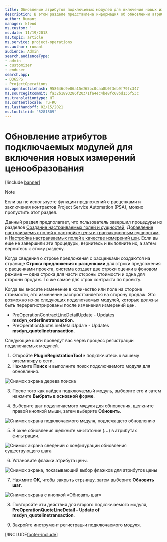 ```yaml
---
title: Обновление атрибутов подключаемых модулей для включения новых измерений ценообразования
description: В этом разделе представлена информация об обновлении атрибутов подключаемого модуля для измерений цены.
author: Rumant
manager: kfend
ms.custom: ''
ms.date: 11/19/2018
ms.topic: article
ms.service: project-operations
ms.author: rumant
audience: Admin
search.audienceType:
- admin
- customizer
- enduser
search.app:
- D365PS
- ProjectOperations
ms.openlocfilehash: 958646c9e06a15e265bc0caa8b0f3eb9f79fc347
ms.sourcegitcommit: fa32b1893286f20271fa4ec4be8fc68bd135f53c
ms.translationtype: HT
ms.contentlocale: ru-RU
ms.lasthandoff: 02/15/2021
ms.locfileid: "5281809"
---
```

# <a name="update-plug-in-attributes-to-include-new-pricing-dimensions"></a>Обновление атрибутов подключаемых модулей для включения новых измерений ценообразования

[!include [banner](../includes/psa-now-project-operations.md)]

> [!NOTE]
> Если вы не используете функции предложений с расценками и заключения контрактов Project Service Automation (PSA), можно пропустить этот раздел.

Данный раздел предполагает, что пользователь завершил процедуры из разделов [Создание настраиваемых полей и сущностей](create-custom-fields-entities.md), [Добавление настраиваемых полей к настройке цены и транзакционным сущностям](field-references.md), и [Настройка настраиваемых полей в качестве измерений цен](set-up-pricing-dimensions.md). Если вы еще не завершили эти процедуры, вернитесь и выполните их, а затем вернитесь к этому разделу.

Когда сведения о строке предложения с расценками создаются на странице **Строка предложения с расценками** для строки предложения с расценками проекта, система создает две строки оценки в фоновом режиме — одна строка для части стороны стоимости и одна для стороны продаж. То же самое для строк контракта по проекту.

Когда вы вносите изменение в количество или поле на стороне стоимости, это изменение распространяется на сторону продаж. Это возможно из-за следующих подключаемых модулей, которые должны быть перерегистрированы после изменения измерений цен.

- PreOperationContractLineDetailUpdate - Updates **msdyn_orderlinetransaction**.
- PreOperationQuoteLineDetailUpdate - Updates **msdyn_quotelinetransaction**.

Следующие шаги проведут вас через процесс регистрации подключаемых модулей.

1. Откройте **PluginRegistrationTool** и подключитесь к вашему экземпляру в сети.
2. Нажмите **Поиск** и выполните поиск подключаемого модуля для обновления.

 ![Снимок экрана дерева поиска](media/PRT-1.png)

3. После того как найден подключаемый модуль, выберите его и затем нажмите **Выбрать в основной форме**.

4. Выберите шаг подключаемого модуля для обновления, щелкните правой кнопкой мыши, затем выберите **Обновить**.

 ![Снимок экрана подключаемого модуля, подлежащего обновлению](media/PRT-2.png)
 
5. В окне обновления щелкните многоточие (**...**) в атрибутах фильтрации.

 ![Снимок экрана сведений о конфигурации обновления существующего шага](media/PRT-3.png)
 
6. Установите флажки атрибута цены.

 ![Снимок экрана, показывающий выбор флажков для атрибутов цены](media/PRT-4.png)

7. Нажмите **ОК**, чтобы закрыть страницу, затем выберите **Обновить шаг**.

 ![Снимок экрана с кнопкой «Обновить шаг»](media/PRT-5.png)
 
8. Повторяйте эти действия для второго подключаемого модуля, **PreOperationQuoteLineDetail - Update of msdyn_quotelinetransaction**.

9. Закройте инструмент регистрации подключаемого модуля.



[!INCLUDE[footer-include](../includes/footer-banner.md)]